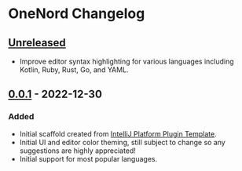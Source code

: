 <!-- Keep a Changelog guide -> https://keepachangelog.com -->

# OneNord Changelog

## [Unreleased]

- Improve editor syntax highlighting for various languages including Kotlin, Ruby, Rust, Go, and YAML.

## [0.0.1] - 2022-12-30

### Added
- Initial scaffold created from [IntelliJ Platform Plugin Template](https://github.com/JetBrains/intellij-platform-plugin-template).
- Initial UI and editor color theming, still subject to change so any suggestions are highly appreciated!
- Initial support for most popular languages.

[Unreleased]: https://github.com/rmehri01/onenord-jetbrains/compare/v0.0.1...HEAD
[0.0.1]: https://github.com/rmehri01/onenord-jetbrains/commits/v0.0.1
